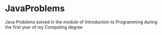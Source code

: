 # JavaProblems
Java Problems solved in the module of Introduction to Programming during the first year of my Computing degree
